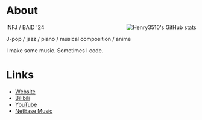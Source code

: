 # About

<a href="#"><img align="right" alt="Henry3510's GitHub stats" src="https://github-readme-stats.vercel.app/api?username=henry3510&count_private=true&show_icons=true&theme=tokyonight&include_all_commits=true"></img></a>

INFJ / BAID '24

J-pop / jazz / piano / musical composition / anime

I make some music. Sometimes I code.

# Links

- [Website](https://henrywangmusic.com/)
- [Bilibili](https://space.bilibili.com/226288130)
- [YouTube](https://www.youtube.com/@henry3510)
- [NetEase Music](https://music.163.com/#/artist?id=48345385)
